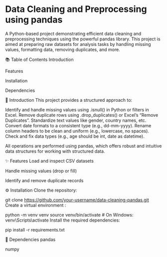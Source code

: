 # Data Cleaning and Preprocessing using pandas
A Python-based project demonstrating efficient data cleaning and preprocessing techniques using the powerful pandas library. This project is aimed at preparing raw datasets for analysis tasks by handling missing values, formatting data, removing duplicates, and more.

📚 Table of Contents
Introduction

Features

Installation

Dependencies



📌 Introduction
This project provides a structured approach to:

Identify and handle missing values using .isnull() in Python or filters in Excel.
Remove duplicate rows using .drop_duplicates() or Excel’s “Remove Duplicates”.
Standardize text values like gender, country names, etc.
Convert date formats to a consistent type (e.g., dd-mm-yyyy).
Rename column headers to be clean and uniform (e.g., lowercase, no spaces).
Check and fix data types (e.g., age should be int, date as datetime).

All operations are performed using pandas, which offers robust and intuitive data structures for working with structured data.

✨ Features
Load and inspect CSV datasets

Handle missing values (drop or fill)

Identify and remove duplicate records



⚙️ Installation
Clone the repository:


git clone https://github.com/your-username/data-cleaning-pandas.git
Create a virtual environment :


python -m venv venv
source venv/bin/activate  # On Windows: venv\Scripts\activate
Install the required dependencies:

pip install -r requirements.txt



🧩 Dependencies
pandas

numpy